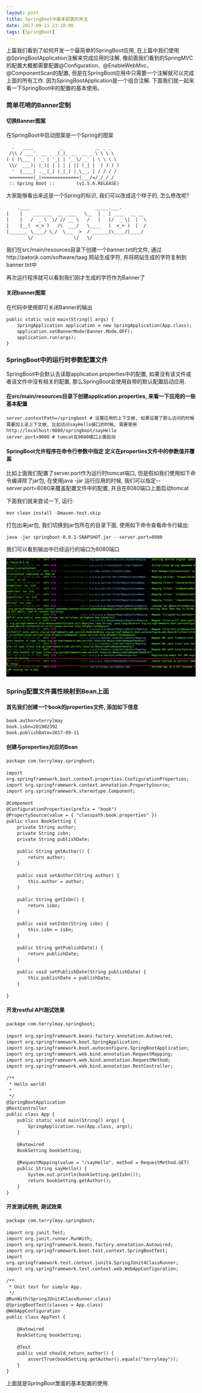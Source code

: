 ```yaml
---
layout: post
title: SpringBoot中基本配置的用法
date: 2017-09-11 23:10:00
tags: [SpringBoot]
---
```


上篇我们看到了如何开发一个最简单的SpringBoot应用, 在上篇中我们使用@SpringBootApplication注解来完成应用的注解, 像前面我们看到的SpringMVC的配置大概都需要配置@Configuration、@EnableWebMvc、@ComponentScan的配置, 但是在SpringBoot应用中只需要一个注解就可以完成上面的所有工作. 因为SpringBootApplication是一个组合注解.
下面我们就一起来看一下SpringBoot中的配置的基本使用。

### 简单花哨的Banner定制

#### 切换Banner图案

在SpringBoot中启动图案是一个Spring的图案

	
	  .   ____          _            __ _ _
	 /\\ / ___'_ __ _ _(_)_ __  __ _ \ \ \ \
	( ( )\___ | '_ | '_| | '_ \/ _` | \ \ \ \
	 \\/  ___)| |_)| | | | | || (_| |  ) ) ) )
	  '  |____| .__|_| |_|_| |_\__, | / / / /
	 =========|_|==============|___/=/_/_/_/
	 :: Spring Boot ::        (v1.5.6.RELEASE)

大家能够看出来这是一个Spring的标识, 我们可以改成这个样子的, 怎么修改呢?

		.____                        _____.___.             
	|    |    _______  __ ____   \__  |   | ____  __ __ 
	|    |   /  _ \  \/ // __ \   /   |   |/  _ \|  |  \
	|    |__(  <_> )   /\  ___/   \____   (  <_> )  |  /
	|_______ \____/ \_/  \___  >  / ______|\____/|____/ 
	        \/               \/   \/                       

我们在src/main/resources目录下创建一个banner.txt的文件, 通过http://patorjk.com/software/taag 网站生成字符, 并将网站生成的字符复制到banner.txt中

再次运行程序就可以看到我们刚才生成的字符作为Banner了

#### 关闭banner图案

在代码中使用即可关闭Banner的输出

	public static void main(String[] args) {
		SpringApplication application = new SpringApplication(App.class);
		application.setBannerMode(Banner.Mode.OFF);
		application.run(args);
	}

### SpringBoot中的运行时参数配置文件

SpringBoot中会默认去读取application.properties中的配置, 如果没有该文件或者该文件中没有相关的配置, 那么SpringBoot会使用自带的默认配置启动应用.

#### 在src/main/resources目录下创建application.properties, 来看一下应用的一些基本配置

	server.contextPath=/springboot # 设置应用的上下文根, 如果设置了那么访问的时候需要加上该上下文根, 比如访问sayHello接口的时候, 需要使用http://localhost:9080/springboot/sayHello
	server.port=9080 # tomcat在9080端口上面启动

#### SpringBoot允许程序在命令行参数中指定 定义在properties文件中的参数值并覆盖

比如上面我们配置了server.port作为运行时tomcat端口, 但是假如我们使用如下命令编译除了jar包, 在使用java -jar 运行应用的时候, 我们可以指定--server.port=8080来覆盖配置文件中的配置, 并且在8080端口上面启动tomcat

下面我们就来尝试一下, 运行:
	
	mvn clean install -Dmaven.test.skip

打包出来jar包, 我们切换到jar包所在的目录下面, 使用如下命令查看命令行输出:

	java -jar springboot-0.0.1-SNAPSHOT.jar --server.port=8080

我们可以看到输出中已经运行的端口为8080端口

![命令行参数改变配置文件参数配置](/assets/images/2017-09-11-spring-command-param.png)

### Spring配置文件属性映射到Bean上面

#### 首先我们创建一个book的properties文件, 添加如下信息

	book.author=terrylmay
	book.isbn=201982392
	book.publishDate=2017-09-11

#### 创建与properties对应的Bean

	package com.terrylmay.springboot;

	import org.springframework.boot.context.properties.ConfigurationProperties;
	import org.springframework.context.annotation.PropertySource;
	import org.springframework.stereotype.Component;

	@Component
	@ConfigurationProperties(prefix = "book")
	@PropertySource(value = { "classpath:book.properties" })
	public class BookSetting {
		private String author;
		private String isbn;
		private String publishDate;

		public String getAuthor() {
			return author;
		}

		public void setAuthor(String author) {
			this.author = author;
		}

		public String getIsbn() {
			return isbn;
		}

		public void setIsbn(String isbn) {
			this.isbn = isbn;
		}

		public String getPublishDate() {
			return publishDate;
		}

		public void setPublishDate(String publishDate) {
			this.publishDate = publishDate;
		}

	}

#### 开发restful API测试效果

	package com.terrylmay.springboot;

	import org.springframework.beans.factory.annotation.Autowired;
	import org.springframework.boot.SpringApplication;
	import org.springframework.boot.autoconfigure.SpringBootApplication;
	import org.springframework.web.bind.annotation.RequestMapping;
	import org.springframework.web.bind.annotation.RequestMethod;
	import org.springframework.web.bind.annotation.RestController;

	/**
	 * Hello world!
	 *
	 */
	@SpringBootApplication
	@RestController
	public class App {
		public static void main(String[] args) {
			SpringApplication.run(App.class, args);
		}

		@Autowired
		BookSetting bookSetting;

		@RequestMapping(value = "/sayHello", method = RequestMethod.GET)
		public String sayHello() {
			System.out.println(bookSetting.getIsbn());
			return bookSetting.getAuthor();
		}
	}

#### 开发测试用例, 测试效果

	package com.terrylmay.springboot;

	import org.junit.Test;
	import org.junit.runner.RunWith;
	import org.springframework.beans.factory.annotation.Autowired;
	import org.springframework.boot.test.context.SpringBootTest;
	import org.springframework.test.context.junit4.SpringJUnit4ClassRunner;
	import org.springframework.test.context.web.WebAppConfiguration;

	/**
	 * Unit test for simple App.
	 */
	@RunWith(SpringJUnit4ClassRunner.class)
	@SpringBootTest(classes = App.class)
	@WebAppConfiguration
	public class AppTest {

		@Autowired
		BookSetting bookSetting;

		@Test
		public void should_return_author() {
			assertTrue(bookSetting.getAuthor().equals("terrylmay"));
		}
	}

上面就是SpringBoot里面的基本配置的使用.





